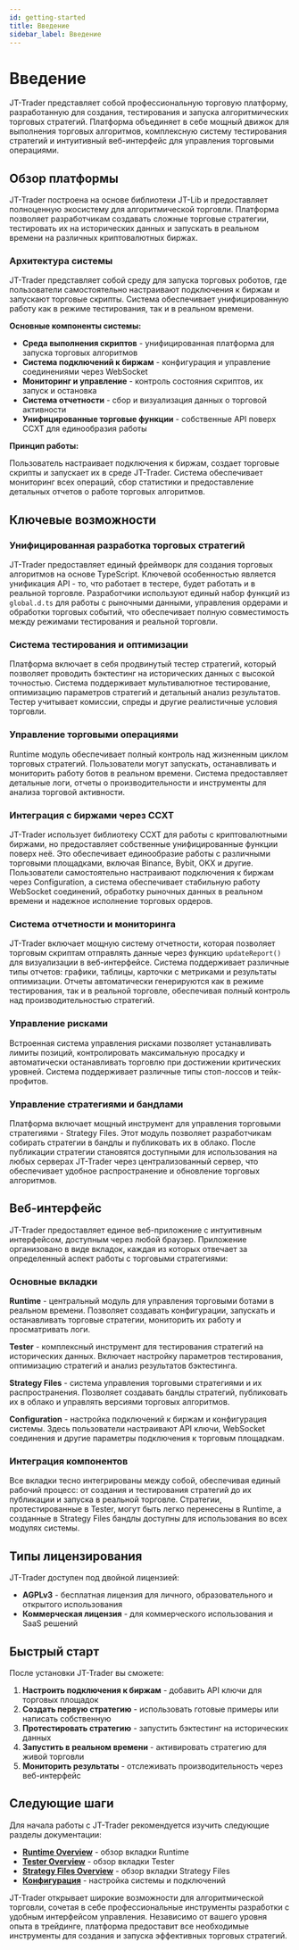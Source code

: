 ```yaml
---
id: getting-started
title: Введение
sidebar_label: Введение
---
```


# Введение

JT-Trader представляет собой профессиональную торговую платформу, разработанную для создания, тестирования и запуска алгоритмических торговых стратегий. Платформа объединяет в себе мощный движок для выполнения торговых алгоритмов, комплексную систему тестирования стратегий и интуитивный веб-интерфейс для управления торговыми операциями.

## Обзор платформы

JT-Trader построена на основе библиотеки JT-Lib и предоставляет полноценную экосистему для алгоритмической торговли. Платформа позволяет разработчикам создавать сложные торговые стратегии, тестировать их на исторических данных и запускать в реальном времени на различных криптовалютных биржах.

### Архитектура системы

JT-Trader представляет собой среду для запуска торговых роботов, где пользователи самостоятельно настраивают подключения к биржам и запускают торговые скрипты. Система обеспечивает унифицированную работу как в режиме тестирования, так и в реальном времени.

**Основные компоненты системы:**

- **Среда выполнения скриптов** - унифицированная платформа для запуска торговых алгоритмов
- **Система подключений к биржам** - конфигурация и управление соединениями через WebSocket
- **Мониторинг и управление** - контроль состояния скриптов, их запуск и остановка
- **Система отчетности** - сбор и визуализация данных о торговой активности
- **Унифицированные торговые функции** - собственные API поверх CCXT для единообразия работы

**Принцип работы:**

Пользователь настраивает подключения к биржам, создает торговые скрипты и запускает их в среде JT-Trader. Система обеспечивает мониторинг всех операций, сбор статистики и предоставление детальных отчетов о работе торговых алгоритмов.

## Ключевые возможности

### Унифицированная разработка торговых стратегий

JT-Trader предоставляет единый фреймворк для создания торговых алгоритмов на основе TypeScript. Ключевой особенностью является унификация API - то, что работает в тестере, будет работать и в реальной торговле. Разработчики используют единый набор функций из `global.d.ts` для работы с рыночными данными, управления ордерами и обработки торговых событий, что обеспечивает полную совместимость между режимами тестирования и реальной торговли.

### Система тестирования и оптимизации

Платформа включает в себя продвинутый тестер стратегий, который позволяет проводить бэктестинг на исторических данных с высокой точностью. Система поддерживает мультивалютное тестирование, оптимизацию параметров стратегий и детальный анализ результатов. Тестер учитывает комиссии, спреды и другие реалистичные условия торговли.

### Управление торговыми операциями

Runtime модуль обеспечивает полный контроль над жизненным циклом торговых стратегий. Пользователи могут запускать, останавливать и мониторить работу ботов в реальном времени. Система предоставляет детальные логи, отчеты о производительности и инструменты для анализа торговой активности.

### Интеграция с биржами через CCXT

JT-Trader использует библиотеку CCXT для работы с криптовалютными биржами, но предоставляет собственные унифицированные функции поверх неё. Это обеспечивает единообразие работы с различными торговыми площадками, включая Binance, Bybit, OKX и другие. Пользователи самостоятельно настраивают подключения к биржам через Configuration, а система обеспечивает стабильную работу WebSocket соединений, обработку рыночных данных в реальном времени и надежное исполнение торговых ордеров.

### Система отчетности и мониторинга

JT-Trader включает мощную систему отчетности, которая позволяет торговым скриптам отправлять данные через функцию `updateReport()` для визуализации в веб-интерфейсе. Система поддерживает различные типы отчетов: графики, таблицы, карточки с метриками и результаты оптимизации. Отчеты автоматически генерируются как в режиме тестирования, так и в реальной торговле, обеспечивая полный контроль над производительностью стратегий.

### Управление рисками

Встроенная система управления рисками позволяет устанавливать лимиты позиций, контролировать максимальную просадку и автоматически останавливать торговлю при достижении критических уровней. Система поддерживает различные типы стоп-лоссов и тейк-профитов.

### Управление стратегиями и бандлами

Платформа включает мощный инструмент для управления торговыми стратегиями - Strategy Files. Этот модуль позволяет разработчикам собирать стратегии в бандлы и публиковать их в облако. После публикации стратегии становятся доступными для использования на любых серверах JT-Trader через централизованный сервер, что обеспечивает удобное распространение и обновление торговых алгоритмов.

## Веб-интерфейс

JT-Trader предоставляет единое веб-приложение с интуитивным интерфейсом, доступным через любой браузер. Приложение организовано в виде вкладок, каждая из которых отвечает за определенный аспект работы с торговыми стратегиями:

### Основные вкладки

**Runtime** - центральный модуль для управления торговыми ботами в реальном времени. Позволяет создавать конфигурации, запускать и останавливать торговые стратегии, мониторить их работу и просматривать логи.

**Tester** - комплексный инструмент для тестирования стратегий на исторических данных. Включает настройку параметров тестирования, оптимизацию стратегий и анализ результатов бэктестинга.

**Strategy Files** - система управления торговыми стратегиями и их распространения. Позволяет создавать бандлы стратегий, публиковать их в облако и управлять версиями торговых алгоритмов.

**Configuration** - настройка подключений к биржам и конфигурация системы. Здесь пользователи настраивают API ключи, WebSocket соединения и другие параметры подключения к торговым площадкам.

### Интеграция компонентов

Все вкладки тесно интегрированы между собой, обеспечивая единый рабочий процесс: от создания и тестирования стратегий до их публикации и запуска в реальной торговле. Стратегии, протестированные в Tester, могут быть легко перенесены в Runtime, а созданные в Strategy Files бандлы доступны для использования во всех модулях системы.

## Типы лицензирования

JT-Trader доступен под двойной лицензией:

- **AGPLv3** - бесплатная лицензия для личного, образовательного и открытого использования
- **Коммерческая лицензия** - для коммерческого использования и SaaS решений

## Быстрый старт

После установки JT-Trader вы сможете:

1. **Настроить подключения к биржам** - добавить API ключи для торговых площадок
2. **Создать первую стратегию** - использовать готовые примеры или написать собственную
3. **Протестировать стратегию** - запустить бэктестинг на исторических данных
4. **Запустить в реальном времени** - активировать стратегию для живой торговли
5. **Мониторить результаты** - отслеживать производительность через веб-интерфейс

## Следующие шаги

Для начала работы с JT-Trader рекомендуется изучить следующие разделы документации:

- **[Runtime Overview](runtime-overview)** - обзор вкладки Runtime
- **[Tester Overview](tester-overview)** - обзор вкладки Tester
- **[Strategy Files Overview](strategy-files-overview)** - обзор вкладки Strategy Files
- **[Конфигурация](configuration)** - настройка системы и подключений

JT-Trader открывает широкие возможности для алгоритмической торговли, сочетая в себе профессиональные инструменты разработки с удобным интерфейсом управления. Независимо от вашего уровня опыта в трейдинге, платформа предоставит все необходимые инструменты для создания и запуска эффективных торговых стратегий.
